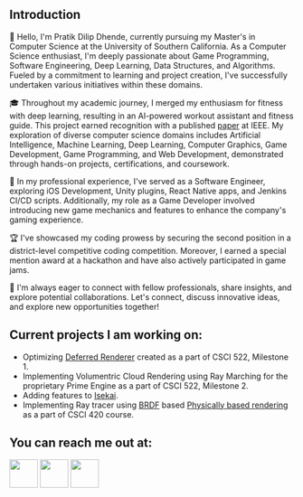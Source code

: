 ## Introduction
👋 Hello, I'm Pratik Dilip Dhende, currently pursuing my Master's in Computer Science at the University of Southern California. As a Computer Science enthusiast, I'm deeply passionate about Game Programming, Software Engineering, Deep Learning, Data Structures, and Algorithms. Fueled by a commitment to learning and project creation, I've successfully undertaken various initiatives within these domains.

🎓 Throughout my academic journey, I merged my enthusiasm for fitness with deep learning, resulting in an AI-powered workout assistant and fitness guide. This project earned recognition with a published [paper](https://ieeexplore.ieee.org/document/document) at IEEE. My exploration of diverse computer science domains includes Artificial Intelligence, Machine Learning, Deep Learning, Computer Graphics, Game Development, Game Programming, and Web Development, demonstrated through hands-on projects, certifications, and coursework.

🚀 In my professional experience, I've served as a Software Engineer, exploring iOS Development, Unity plugins, React Native apps, and Jenkins CI/CD scripts. Additionally, my role as a Game Developer involved introducing new game mechanics and features to enhance the company's gaming experience.

🏆 I've showcased my coding prowess by securing the second position in a district-level competitive coding competition. Moreover, I earned a special mention award at a hackathon and have also actively participated in game jams.

🤝 I'm always eager to connect with fellow professionals, share insights, and explore potential collaborations. Let's connect, discuss innovative ideas, and explore new opportunities together!

## Current projects I am working on:
- Optimizing [Deferred Renderer](https://github.com/pratik-dhende/Prime-Engine-Deferred-Renderer) created as a part of CSCI 522, Milestone 1.
- Implementing Volumentric Cloud Rendering using Ray Marching for the proprietary Prime Engine as a part of CSCI 522, Milestone 2.
- Adding features to [Isekai](https://github.com/pratik-dhende/Isekai).
- Implementing Ray tracer using [BRDF](https://en.wikipedia.org/wiki/Bidirectional_reflectance_distribution_function) based [Physically based rendering](https://en.wikipedia.org/wiki/Physically_based_rendering) as a part of CSCI 420 course.

## You can reach me out at:
[<img src="https://github.com/favicon.ico" height="50">](https://github.com/pratik-dhende)
[<img src="https://linkedin.com/favicon.ico" height="50">](https://www.linkedin.com/in/pratik-dhende/)
[<img src="https://ssl.gstatic.com/ui/v1/icons/mail/rfr/logo_gmail_lockup_dark_1x.png" height="50">](mailto:dhende@usc.edu)
